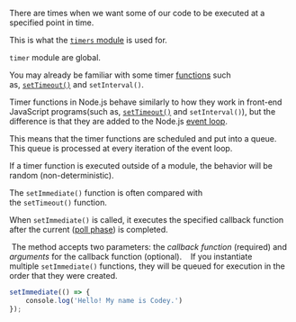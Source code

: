 
There are times when we want some of our code to be executed at a specified point in time.

This is what the [`timers` module](https://nodejs.org/api/timers.html#timers_class_immediate) is used for.

`timer` module are global.

You may already be familiar with some timer [functions](https://www.codecademy.com/resources/docs/javascript/functions) such as, [`setTimeout()`](https://www.codecademy.com/resources/docs/javascript/window/setTimeout) and `setInterval()`.

Timer functions in Node.js behave similarly to how they work in front-end JavaScript programs(such as, [`setTimeout()`](https://www.codecademy.com/resources/docs/javascript/window/setTimeout) and `setInterval()`),  but the difference is that they are added to the Node.js [event loop](https://nodejs.org/en/docs/guides/event-loop-timers-and-nexttick/).

This means that the timer functions are scheduled and put into a queue.
This queue is processed at every iteration of the event loop.

If a timer function is executed outside of a module, the behavior will be random (non-deterministic).

The `setImmediate()` function is often compared with the `setTimeout()` function.

When `setImmediate()` is called, it executes the specified callback function after the current ([poll phase](https://nodejs.org/en/docs/guides/event-loop-timers-and-nexttick/#setimmediate-vs-settimeout)) is completed.

 The method accepts two parameters: the *callback function* (required) and *arguments* for the callback function (optional).
 
 If you instantiate multiple `setImmediate()` functions, they will be queued for execution in the order that they were created.
 
```js
setImmediate(() => {  
    console.log('Hello! My name is Codey.')  
});
```
